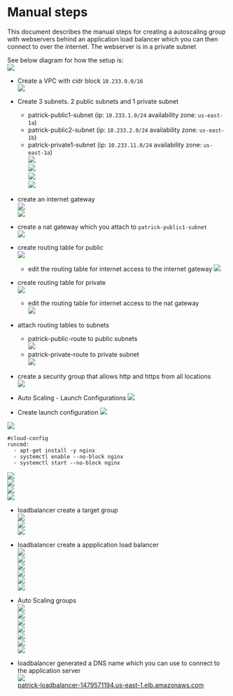 # Manual steps

This document describes the manual steps for creating a autoscaling group with webservers behind an application load balancer which you can then connect to over the internet. The webserver is in a private subnet

See below diagram for how the setup is:  
![](../diagram/diagram_vpc_asg.png)





- Create a VPC with cidr block ```10.233.0.0/16```  
![](media/2021-12-08-13-51-43.png)  
- Create 3 subnets. 2 public subnets and 1 private subnet
    - patrick-public1-subnet (ip: ```10.233.1.0/24``` availability zone: ```us-east-1a```)  
    - patrick-public2-subnet (ip: ```10.233.2.0/24``` availability zone: ```us-east-1b```)  
    - patrick-private1-subnet (ip: ```10.233.11.0/24``` availability zone: ```us-east-1a```)  
![](media/2021-12-08-14-05-39.png)  
![](media/2021-12-08-14-05-55.png)  
![](media/2021-12-08-14-06-08.png)  
![](media/2021-12-08-14-06-23.png)  
- create an internet gateway  
![](media/2021-12-08-14-07-45.png)    
![](media/2021-12-08-14-08-09.png)  
- create a nat gateway which you attach to ```patrick-public1-subnet```   
![](media/2021-12-08-15-20-55.png)  
- create routing table for public  
![](media/2021-12-08-14-10-55.png)  
   - edit the routing table for internet access to the internet gateway
   ![](media/2021-12-08-14-12-18.png)  
- create routing table for private  
   ![](media/2021-12-08-14-13-32.png)  
   - edit the routing table for internet access to the nat gateway  
   ![](media/2021-12-08-14-14-41.png)   
- attach routing tables to subnets  
    - patrick-public-route to public subnets      
    ![](media/2021-12-08-14-16-18.png)      
    - patrick-private-route to private subnet   
     ![](media/2021-12-08-14-17-53.png)    
- create a security group that allows http and https from all locations    
![](media/2021-12-08-14-20-11.png)    





- Auto Scaling - Launch Configurations
![](media/2021-12-15-15-15-48.png)  
- Create launch configuration
![](media/2021-12-15-15-16-13.png)  


![](media/2021-12-15-15-19-00.png)  
```
#cloud-config
runcmd:
  - apt-get install -y nginx
  - systemctl enable --no-block nginx 
  - systemctl start --no-block nginx 
````
![](media/2021-12-15-15-21-05.png)  
![](media/2021-12-15-15-21-53.png)  
![](media/2021-12-15-15-33-35.png)  
![](media/2021-12-15-16-31-48.png)  

- loadbalancer create a target group    
![](media/2021-12-16-16-13-15.png)  
![](media/2021-12-16-16-13-49.png)  
![](media/2021-12-16-16-27-26.png)   

- loadbalancer create a appplication load balancer    
![](media/2021-12-16-16-14-52.png)  
![](media/2021-12-16-16-15-41.png)  
![](media/2021-12-16-16-15-55.png)  
![](media/2021-12-16-16-16-13.png)  
![](media/2021-12-16-16-16-31.png)  
![](media/2021-12-16-16-17-05.png)  

- Auto Scaling groups  
![](media/2021-12-16-16-29-32.png)  
![](media/2021-12-16-16-29-58.png)  
![](media/2021-12-16-16-30-29.png)  
![](media/2021-12-16-16-30-53.png)  
![](media/2021-12-16-16-31-08.png)  
![](media/2021-12-16-16-31-30.png)  
![](media/2021-12-16-16-31-51.png)  




- loadbalancer generated a DNS name which you can use to connect to the application server  
![](media/2021-12-08-15-36-38.png)  
[patrick-loadbalancer-1479571194.us-east-1.elb.amazonaws.com](patrick-loadbalancer-1479571194.us-east-1.elb.amazonaws.com)

